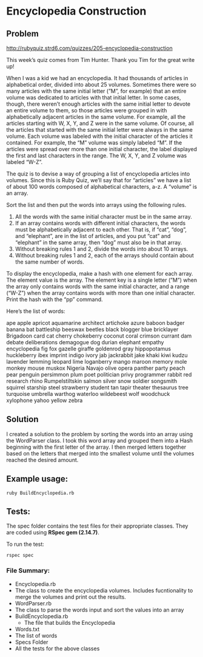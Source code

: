 # Encyclopedia Construction

## Problem

http://rubyquiz.strd6.com/quizzes/205-encyclopedia-construction

This week’s quiz comes from Tim Hunter. Thank you Tim for the great write up!

When I was a kid we had an encyclopedia. It had thousands of articles in alphabetical order, divided into about 25 volumes. Sometimes there were so many articles with the same initial letter (”M”, for example) that an entire volume was dedicated to articles with that initial letter. In some cases, though, there weren’t enough articles with the same initial letter to devote an entire volume to them, so those articles were grouped in with alphabetically adjacent articles in the same volume. For example, all the articles starting with W, X, Y, and Z were in the same volume. Of course, all the articles that started with the same initial letter were always in the same volume. Each volume was labeled with the initial character of the articles it contained. For example, the “M” volume was simply labeled “M”. If the articles were spread over more than one initial character, the label displayed the first and last characters in the range. The W, X, Y, and Z volume was labeled “W-Z”.

The quiz is to devise a way of grouping a list of encyclopedia articles into volumes. Since this is Ruby Quiz, we’ll say that for “articles” we have a list of about 100 words composed of alphabetical characters, a-z. A “volume” is an array.

Sort the list and then put the words into arrays using the following rules.

1. All the words with the same initial character must be in the same array.
2. If an array contains words with different initial characters, the words must be alphabetically adjacent to each other. That is, if “cat”, “dog”, and “elephant”, are in the list of articles, and you put “cat” and “elephant” in the same array, then “dog” must also be in that array.
3. Without breaking rules 1 and 2, divide the words into about 10 arrays.
4. Without breaking rules 1 and 2, each of the arrays should contain about the same number of words.

To display the encyclopedia, make a hash with one element for each array. The element value is the array. The element key is a single letter (”M”) when the array only contains words with the same initial character, and a range (“W-Z”) when the array contains words with more than one initial character. Print the hash with the “pp” command.

Here’s the list of words:

ape apple apricot aquamarine architect artichoke azure baboon badger banana bat battleship beeswax beetles black blogger blue bricklayer Brigadoon card cat cherry chokeberry coconut coral crimson currant dam debate deliberations demagogue dog durian elephant empathy encyclopedia fig fox gazelle giraffe goldenrod gray hippopotamus huckleberry ibex imprint indigo ivory jab jackrabbit jake khaki kiwi kudzu lavender lemming leopard lime loganberry mango maroon memory mole monkey mouse muskox Nigeria Navajo olive opera panther party peach pear penguin persimmon plum poet politician privy programmer rabbit red research rhino Rumpelstiltskin salmon silver snow soldier songsmith squirrel starship steel strawberry student tan tapir theater thesaurus tree turquoise umbrella warthog waterloo wildebeest wolf woodchuck xylophone yahoo yellow zebra

## Solution

I created a solution to the problem by sorting the words into an array using the WordParser class. I took this word array and grouped them into a Hash beginning with the first letter of the array. I then merged letters together based on the letters that merged into the smallest volume until the volumes reached the desired amount.

## Example usage:
```
ruby BuildEncyclopedia.rb
```

## Tests:
The spec folder contains the test files for their appropriate classes. They are coded using **RSpec gem (2.14.7)**.

To run the test:
````
rspec spec
````

### File Summary:

* Encyclopedia.rb
 * The class to create the encyclopedia volumes. Includes fucntionality to merge the volumes and print out the results.
* WordParser.rb
 * The class to parse the words input and sort the values into an array
* BuildEncyclopedia.rb
  * The file that builds the Encyclopedia
* Words.txt
 * The list of words
* Specs Folder
 * All the tests for the above classes